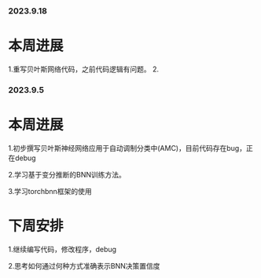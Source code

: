 ### 2023.9.18
# 本周进展
1.重写贝叶斯网络代码，之前代码逻辑有问题。
2.





### 2023.9.5
# 本周进展
1.初步撰写贝叶斯神经网络应用于自动调制分类中(AMC)，目前代码存在bug，正在debug

2.学习基于变分推断的BNN训练方法。

3.学习torchbnn框架的使用

# 下周安排
1.继续编写代码，修改程序，debug

2.思考如何通过何种方式准确表示BNN决策置信度 
